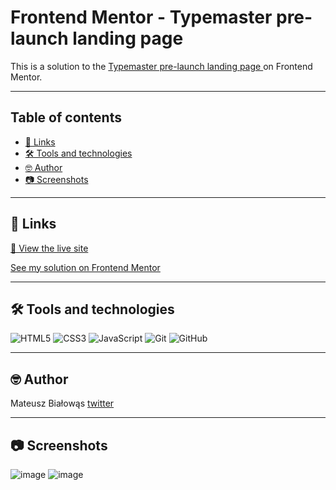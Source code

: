 # Frontend Mentor - Typemaster pre-launch landing page

This is a solution to the [Typemaster pre-launch landing page
](https://www.frontendmentor.io/challenges/typemaster-prelaunch-landing-page-J6-Yj5J-X) on Frontend Mentor.

---
## Table of contents
* [🔗 Links](#-Links)
* [🛠 Tools and technologies ](#-Tools-and-technologies)
* [🤓 Author](#-Author)
* [📷 Screenshots](#-Screenshots)


---
## 🔗 Links
[🚀 View the live site](https://typemaster-pre-launch-landing-page-one.vercel.app/)

[See my solution on Frontend Mentor](https://www.frontendmentor.io/solutions/responding-landing-page-using-media-query-YdqmzxAR2)
<!-- [See the solution on Frontend Mentor](https://www.frontendmentor.io/solutions/responding-landing-page-using-media-query-DJ4h9iHrp) -->

---
## 🛠 Tools and technologies 
<div style: "display: flex;">
  
   <img alt="HTML5" src="https://img.shields.io/badge/HTML5-E34F26?style=for-the-badge&logo=HTML5&logoColor=white"/>
   <img alt="CSS3" src="https://img.shields.io/badge/CSS3-1572B6?style=for-the-badge&logo=CSS3&logoColor=white"/>
   <img alt="JavaScript" src="https://img.shields.io/badge/JavaScript-F7DF1E?style=for-the-badge&logo=JavaScript&logoColor=white"/>
   <img alt="Git" src="https://img.shields.io/badge/Git-F05032?style=for-the-badge&logo=Git&logoColor=white"/>
   <img alt="GitHub" src="https://img.shields.io/badge/GitHub-181717?style=for-the-badge&logo=GitHub&logoColor=white"/>
</div>

---
## 🤓 Author
Mateusz Białowąs [twitter](https://twitter.com/coding_mat)

---
## 📷 Screenshots
![image](https://user-images.githubusercontent.com/58574619/139610019-90a8296e-3826-4dc7-97c6-bcff76edf49b.png)
![image](https://user-images.githubusercontent.com/58574619/139610039-7cf3a0fc-60b7-455d-a341-97f93e054705.png)


